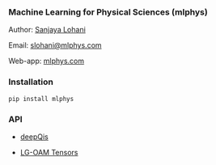 ### Machine Learning for Physical Sciences (mlphys)
Author: [Sanjaya Lohani](https://sanjayalohani.com)  

Email: slohani@mlphys.com

Web-app: [mlphys.com](https://mlphys.com)
### Installation
```pip install mlphys```


### API
* <a href="https://github.com/slohani-ai/machine-learning-for-physical-sciences/tree/main/mlphys/deepqis">deepQis</a>

* <a href="https://github.com/slohani-ai/machine-learning-for-physical-sciences/tree/main/mlphys/lgoam">LG-OAM Tensors</a>

<!--
### Follow me:

[Twitter](https://twitter.com/slohani_ai) 
-->
